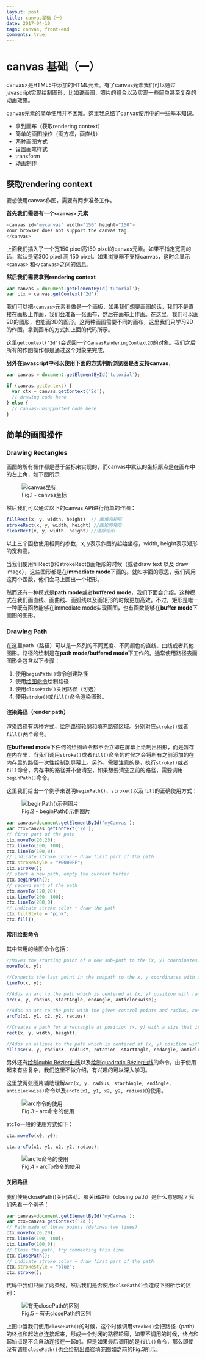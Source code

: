 ```yaml
---
layout: post
title: canvas基础（一）
date: 2017-04-10
tags: canvas, front-end
comments: true;
---
```


# canvas 基础（一）

canvas>是HTML5中添加的HTML元素。有了canvas元素我们可以通过javascript实现绘制图形，比如说画图，照片的组合以及实现一些简单甚至复杂的动画效果。

canvas元素的简单使用并不困难。这里我总结了canvas使用中的一些基本知识。

* 拿到画布（获取rendering context）
* 简单的画图操作（画方框，画直线）
* 两种画图方式
* 设置画笔样式
* transform
* 动画制作

## 获取rendering context 

要想使用canvas作图，需要有两步准备工作。

**首先我们需要有一个`<canvas>` 元素**

```javascript
<canvas id="mycanvas" width="150" height="150">
Your browser does not support the canvas tag.
</canvas>
```
上面我们插入了一个宽150 pixel高150 pixel的canvas元素。如果不指定宽高的话，默认是宽300 pixel 高 150 pixel。如果浏览器不支持canvas，这时会显示`<canvas>` 和`</canvas>`之间的信息。

**然后我们需要拿到rendering context**

```javascript
var canvas = document.getElementById('tutorial');
var ctx = canvas.getContext('2d');
```

我们可以把`<canvas>`元素看做是一个画板，如果我们想要画图的话，我们不是直接在画板上作画，我们会准备一张画布，然后在画布上作画。在这里，我们可以画2D的图形，也能画3D的图形。这两种画图需要不同的画布，这里我们只学习2D的作图。拿到画布的方式如上面的代码所示。

这里`getcontext('2d')`会返回一个`CanvasRenderingContext2D`的对象。我们之后所有的作图操作都是通过这个对象来完成。

**另外在javascript中可以使用下面的方式判断浏览器是否支持canvas**，

```javascript
var canvas = document.getElementById('tutorial');

if (canvas.getContext) {
  var ctx = canvas.getContext('2d');
  // drawing code here
} else {
  // canvas-unsupported code here
}
```  

## 简单的画图操作

### Drawing Rectangles

画图的所有操作都是基于坐标来实现的，而canvas中默认的坐标原点是在画布中的左上角，如下图所示

<figure>
<img src="http://om0jxp12h.bkt.clouddn.com/Canvas_default_grid.png" alt="canvas坐标">
  <figcaption>Fig.1 - canvas坐标</figcaption>
</figure>


然后我们可以通过以下的canvas API进行简单的作图：

```javascript
fillRect(x, y, width, height)  // 画填充矩形
strokeRect(x, y, width, height) //画轮廓矩形
clearRect(x, y, width, height) //清除矩形
```
以上三个函数使用相同的参数，x, y表示作图的起始坐标，width, height表示矩形的宽和高。

当我们使用fillRect()和strokeRect()画矩形的时候（或者draw text 以及 draw image），这些图形都是在**immediate mode**下画的。就如字面的意思，我们调用这两个函数，他们会马上画出一个矩形。

然而还有一种模式是**path mode**或者**buffered mode**，我们下面会介绍。这种模式在我们画直线、画曲线、画弧线以及画矩形的时候更加高效。不过，矩形是唯一一种既有函数能够在immediate mode实现画图，也有函数能够在**buffer mode**下画图的图形。

### Drawing Path

在这里path（路径）可以是一系列的不同宽度、不同颜色的直线、曲线或者其他图形。路径的绘制是在**path mode/buffered mode**下工作的。通常使用路径去画图形会包含以下步骤：

1. 使用`beginPath()`命令创建路径
2. 使用[绘图命令](https://developer.mozilla.org/en-US/docs/Web/API/CanvasRenderingContext2D#Paths)绘制路径
3. 使用`closePath()`关闭路径（可选）
4. 使用`stroke()`或`fill()`命令渲染图形。

#### 渲染路径（render path）

渲染路径有两种方式，绘制路径轮廓和填充路径区域。分别对应`stroke()`或者`fill()`两个命令。

在**buffered mode**下任何的绘图命令都不会立即在屏幕上绘制出图形，而是暂存在内存里，当我们调用`stroke()`或者`fill()`命令的时候才会将所有之前添加的在内存里的路径一次性绘制到屏幕上。另外，需要注意的是，执行`stroke()`或者`fill`命令，内存中的路径并不会清空，如果想要清空之前的路径，需要调用`beginPath()`命令。

这里我们给出一个例子来说明`beginPath()`、`stroke()`以及`fill`的正确使用方式：

<figure>
<img src="http://om0jxp12h.bkt.clouddn.com/twicedrawnpathcorrectnew_copie.jpg" alt="beginPath()示例图片">
<figcaption>Fig.2 - beginPath()示例图片</figcaption>
</figure>

```javascript
var canvas=document.getElementById('myCanvas');
var ctx=canvas.getContext('2d');
// first part of the path
ctx.moveTo(20,20);
ctx.lineTo(100, 100);
ctx.lineTo(100,0);
// indicate stroke color + draw first part of the path
ctx.strokeStyle = "#0000FF";
ctx.stroke();
// start a new path, empty the current buffer
ctx.beginPath();
// second part of the path
ctx.moveTo(120,20);
ctx.lineTo(200, 100);
ctx.lineTo(200,0);
// indicate stroke color + draw the path
ctx.fillStyle = "pink";
ctx.fill();
```

#### 常用绘图命令

其中常用的绘图命令包括：
```javascript
//Moves the starting point of a new sub-path to the (x, y) coordinates.
moveTo(x, y);

//Connects the last point in the subpath to the x, y coordinates with a straight line.
lineTo(x, y);

//Adds an arc to the path which is centered at (x, y) position with radius r starting at startAngle and ending at endAngle going in the given direction by anticlockwise (defaulting to clockwise).
arc(x, y, radius, startAngle, endAngle, anticlockwise); 

//Adds an arc to the path with the given control points and radius, connected to the previous point by a straight line.
arcTo(x1, y1, x2, y2, radius);

//Creates a path for a rectangle at position (x, y) with a size that is determined by width and height.
rect(x, y, width, height);

//Adds an ellipse to the path which is centered at (x, y) position with the radii radiusX and radiusY starting at startAngle and ending at endAngle going in the given direction by anticlockwise (defaulting to clockwise).
ellipse(x, y, radiusX, radiusY, rotation, startAngle, endAngle, anticlockwise);
```

另外还有[绘制cubic Bézier曲线](https://developer.mozilla.org/en-US/docs/Web/API/CanvasRenderingContext2D/bezierCurveTo)以及[绘制quadratic Bézier曲线](https://developer.mozilla.org/en-US/docs/Web/API/CanvasRenderingContext2D/quadraticCurveTo)的命令，由于使用起来有些复杂，我们这里不做介绍，有兴趣的可以深入学习。

这里放两张图片辅助理解`arc(x, y, radius, startAngle, endAngle, anticlockwise)`命令以及`arcTo(x1, y1, x2, y2, radius)`的使用。

<figure>
  <img src="http://om0jxp12h.bkt.clouddn.com/circle1.jpg" alt="arc命令的使用">
  <figcaption>Fig.3 - arc命令的使用</figcaption>
</figure>

atcTo一般的使用方式如下：

```javascript
ctx.moveTo(x0, y0);

ctx.arcTo(x1, y1, x2, y2, radius);
```
<figure>
  <img src="http://om0jxp12h.bkt.clouddn.com/arcTo.jpg" alt="arcTo命令的使用">
  <figcaption>Fig.4 - arcTo命令的使用</figcaption>
</figure>

#### 关闭路径 

我们使用closePath()关闭路劲。那关闭路径（closing path）是什么意思呢？我们先看一个例子：

```javascript
var canvas=document.getElementById('myCanvas');
var ctx=canvas.getContext('2d');
// Path made of three points (defines two lines)
ctx.moveTo(20,20);
ctx.lineTo(100, 100);
ctx.lineTo(100,0);
// Close the path, try commenting this line
ctx.closePath();
// indicate stroke color + draw first part of the path
ctx.strokeStyle = "blue";
ctx.stroke();
```

代码中我们只画了两条线，然后我们是否使用`colsePath()`会造成下图所示的区别：
<figure>
<img src="http://om0jxp12h.bkt.clouddn.com/closePath.jpg" alt="有无closePath的区别">
<figcaption>Fig.5 - 有无closePath的区别</figcaption>
</figure>

上图中当我们使用`closePath()`的时候，这个时候调用`stroke()`会把路径（path）的终点和起始点连接起来，形成一个封闭的路径轮廓，如果不调用的时候，终点和起始点是不会自动连接在一起的。但是如果最后调用的是`fill()`命令，那么即使没有调用`closePath()`也会绘制出路径填充图如之前的Fig.3所示。